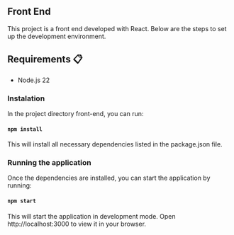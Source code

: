 ## Front End

This project is a front end developed with React. Below are the steps to set up the development environment.

## Requirements 📋
- Node.js 22

### Instalation

In the project directory front-end, you can run:

#### `npm install`

This will install all necessary dependencies listed in the package.json file.

### Running the application

Once the dependencies are installed, you can start the application by running:

#### `npm start`

This will start the application in development mode. Open http://localhost:3000 to view it in your browser.